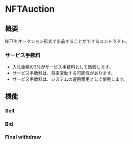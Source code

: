 # NFTAuction

## 概要

NFTをオークション形式で出品することができるコントラクト。

### サービス手数料

- 入札金額の3%がサービス手数料として徴収します。
- サービス手数料は、将来変動する可能性があります。
- サービス手数料は、システムの運用費用として使用します。

## 機能

### Sell

### Bid

### Final withdraw
